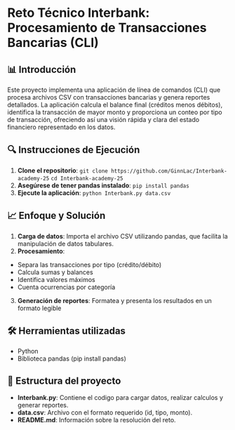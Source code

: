 # Reto Técnico Interbank: Procesamiento de Transacciones Bancarias (CLI)

## 📊 Introducción
Este proyecto implementa una aplicación de línea de comandos (CLI) que procesa archivos CSV con transacciones bancarias y genera reportes detallados. La aplicación calcula el balance final (créditos menos débitos), identifica la transacción de mayor monto y proporciona un conteo por tipo de transacción, ofreciendo así una visión rápida y clara del estado financiero representado en los datos.

## 🔍 Instrucciones de Ejecución
1. **Clone el repositorio**:
`git clone https://github.com/GinnLac/Interbank-academy-25`
`cd Interbank-academy-25`
2. **Asegúrese de tener pandas instalado**:
`pip install pandas`
3. **Ejecute la aplicación**:
`python Interbank.py data.csv`


## 📈 Enfoque y Solución
1. **Carga de datos**: Importa el archivo CSV utilizando pandas, que facilita la manipulación de datos tabulares.
2. **Procesamiento**:
- Separa las transacciones por tipo (crédito/débito)
- Calcula sumas y balances
- Identifica valores máximos
- Cuenta ocurrencias por categoría
3. **Generación de reportes**: Formatea y presenta los resultados en un formato legible

## 🛠️ Herramientas utilizadas
- Python 
- Biblioteca pandas (pip install pandas)

## 📁 Estructura del proyecto
- **Interbank.py**: Contiene el codigo para cargar datos, realizar calculos y generar reportes.
- **data.csv**: Archivo con el formato requerido (id, tipo, monto).
- **README.md**: Información sobre la resolución del reto.
